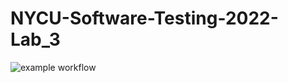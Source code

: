# NYCU-Software-Testing-2022-Lab_3

![example workflow](https://github.com/<OWNER>/<REPOSITORY>/actions/workflows/maven.yml/badge.svg)
